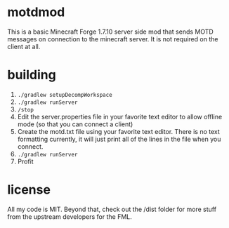 # motdmod

This is a basic Minecraft Forge 1.7.10 server side mod that sends MOTD messages on connection to the minecraft server. It is not required on the client at all.

# building

1. `./gradlew setupDecompWorkspace`
2. `./gradlew runServer`
3. `/stop`
4. Edit the server.properties file in your favorite text editor to allow offline mode (so that you can connect a client)
5. Create the motd.txt file using your favorite text editor. There is no text formatting currently, it will just print all of the lines in the file when you connect.
6. `./gradlew runServer`
7. Profit

# license

All my code is MIT. Beyond that, check out the /dist folder for more stuff from the upstream developers for the FML.